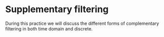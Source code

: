 # Supplementary filtering

During this practice we will discuss the different forms of complementary filtering in both time domain and discrete. 
